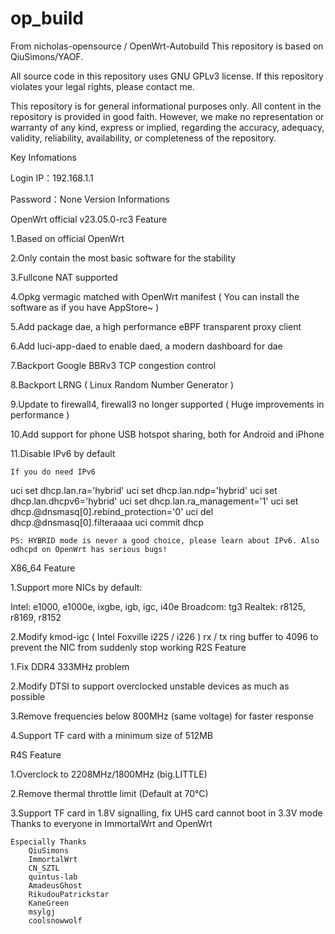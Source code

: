 # op_build
From  nicholas-opensource / OpenWrt-Autobuild 
This repository is based on QiuSimons/YAOF.

All source code in this repository uses GNU GPLv3 license.
If this repository violates your legal rights, please contact me.

This repository is for general informational purposes only. All content in the repository is provided in good faith. However, we make no representation or warranty of any kind, express or implied, regarding the accuracy, adequacy, validity, reliability, availability, or completeness of the repository.

Key Infomations

Login IP：192.168.1.1

Password：None
Version Informations

OpenWrt official v23.05.0-rc3
Feature

1.Based on official OpenWrt

2.Only contain the most basic software for the stability

3.Fullcone NAT supported

4.Opkg vermagic matched with OpenWrt manifest ( You can install the software as if you have AppStore~ )

5.Add package dae, a high performance eBPF transparent proxy client

6.Add luci-app-daed to enable daed, a modern dashboard for dae

7.Backport Google BBRv3 TCP congestion control

8.Backport LRNG ( Linux Random Number Generator )

9.Update to firewall4, firewall3 no longer supported ( Huge improvements in performance )

10.Add support for phone USB hotspot sharing, both for Android and iPhone

11.Disable IPv6 by default

    If you do need IPv6

uci set dhcp.lan.ra='hybrid'
uci set dhcp.lan.ndp='hybrid'
uci set dhcp.lan.dhcpv6='hybrid'
uci set dhcp.lan.ra_management='1'
uci set dhcp.@dnsmasq[0].rebind_protection='0'
uci del dhcp.@dnsmasq[0].filteraaaa
uci commit dhcp

    PS: HYBRID mode is never a good choice, please learn about IPv6. Also odhcpd on OpenWrt has serious bugs!

X86_64 Feature

1.Support more NICs by default:

Intel: e1000, e1000e, ixgbe, igb, igc, i40e
Broadcom: tg3
Realtek: r8125, r8169, r8152

2.Modify kmod-igc ( Intel Foxville i225 / i226 ) rx / tx ring buffer to 4096 to prevent the NIC from suddenly stop working
R2S Feature

1.Fix DDR4 333MHz problem

2.Modify DTSI to support overclocked unstable devices as much as possible

3.Remove frequencies below 800MHz (same voltage) for faster response

4.Support TF card with a minimum size of 512MB

R4S Feature

1.Overclock to 2208MHz/1800MHz (big.LITTLE)

2.Remove thermal throttle limit (Default at 70°C)

3.Support TF card in 1.8V signalling, fix UHS card cannot boot in 3.3V mode
Thanks to everyone in ImmortalWrt and OpenWrt

    Especially Thanks
        QiuSimons
        ImmortalWrt
        CN_SZTL
        quintus-lab
        AmadeusGhost
        RikudouPatrickstar
        KaneGreen
        msylgj
        coolsnowwolf
